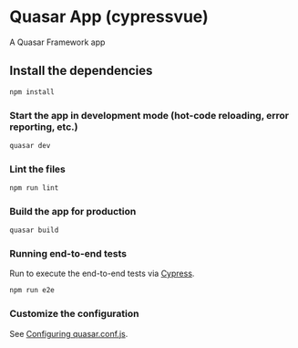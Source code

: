 # Quasar App (cypressvue)

A Quasar Framework app

## Install the dependencies
```bash
npm install
```

### Start the app in development mode (hot-code reloading, error reporting, etc.)
```bash
quasar dev
```

### Lint the files
```bash
npm run lint
```

### Build the app for production
```bash
quasar build
```

### Running end-to-end tests

Run to execute the end-to-end tests via [Cypress](https://www.cypress.io/).
```bash
npm run e2e
```

### Customize the configuration
See [Configuring quasar.conf.js](https://quasar.dev/quasar-cli/quasar-conf-js).
